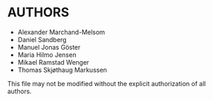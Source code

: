 # AUTHORS
- Alexander Marchand-Melsom
- Daniel Sandberg
- Manuel Jonas Göster
- Maria Hilmo Jensen
- Mikael Ramstad Wenger
- Thomas Skjøthaug Markussen

This file may not be modified without the explicit
authorization of all authors.
